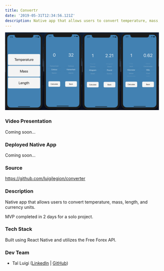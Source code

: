 ```yaml
---
title: Convertr
date: '2019-05-31T12:34:56.121Z'
description: Native app that allows users to convert temperature, mass, length, and currency units.
---
```


![Convertr Screenshot](../convertr/convertr.png)

### Video Presentation

Coming soon...

### Deployed Native App

Coming soon...

### Source

<https://github.com/luigilegion/converter>

### Description

Native app that allows users to convert temperature, mass, length, and currency units.

MVP completed in 2 days for a solo project.

### Tech Stack

Built using React Native and utilizes the Free Forex API.

### Dev Team

- Tal Luigi ([LinkedIn](https://www.linkedin.com/in/talluigi) | [GitHub](https://github.com/luigilegion))
